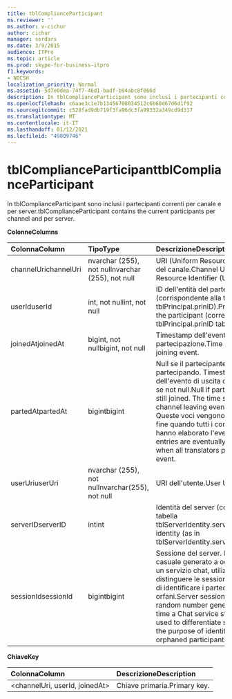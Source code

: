 ```yaml
---
title: tblComplianceParticipant
ms.reviewer: ''
ms.author: v-cichur
author: cichur
manager: serdars
ms.date: 3/9/2015
audience: ITPro
ms.topic: article
ms.prod: skype-for-business-itpro
f1.keywords:
- NOCSH
localization_priority: Normal
ms.assetid: 5d7e0dea-74f7-46d1-badf-b94abc8f066d
description: In tblComplianceParticipant sono inclusi i partecipanti correnti per canale e per server.
ms.openlocfilehash: c6aae3c1e7b13456708034512c6b68d67d6d1f92
ms.sourcegitcommit: c528fad9db719f3fa96dc3fa99332a349cd9d317
ms.translationtype: MT
ms.contentlocale: it-IT
ms.lasthandoff: 01/12/2021
ms.locfileid: "49809746"
---
```

# <a name="tblcomplianceparticipant"></a><span data-ttu-id="1160f-103">tblComplianceParticipant</span><span class="sxs-lookup"><span data-stu-id="1160f-103">tblComplianceParticipant</span></span>
 
<span data-ttu-id="1160f-104">In tblComplianceParticipant sono inclusi i partecipanti correnti per canale e per server.</span><span class="sxs-lookup"><span data-stu-id="1160f-104">tblComplianceParticipant contains the current participants per channel and per server.</span></span>
  
<span data-ttu-id="1160f-105">**Colonne**</span><span class="sxs-lookup"><span data-stu-id="1160f-105">**Columns**</span></span>

|<span data-ttu-id="1160f-106">**Colonna**</span><span class="sxs-lookup"><span data-stu-id="1160f-106">**Column**</span></span>|<span data-ttu-id="1160f-107">**Tipo**</span><span class="sxs-lookup"><span data-stu-id="1160f-107">**Type**</span></span>|<span data-ttu-id="1160f-108">**Descrizione**</span><span class="sxs-lookup"><span data-stu-id="1160f-108">**Description**</span></span>|
|:-----|:-----|:-----|
|<span data-ttu-id="1160f-109">channelUri</span><span class="sxs-lookup"><span data-stu-id="1160f-109">channelUri</span></span>  <br/> |<span data-ttu-id="1160f-110">nvarchar (255), not null</span><span class="sxs-lookup"><span data-stu-id="1160f-110">nvarchar (255), not null</span></span>  <br/> |<span data-ttu-id="1160f-111">URI (Uniform Resource Identifier) del canale.</span><span class="sxs-lookup"><span data-stu-id="1160f-111">Channel Uniform Resource Identifier (URI).</span></span>  <br/> |
|<span data-ttu-id="1160f-112">userId</span><span class="sxs-lookup"><span data-stu-id="1160f-112">userId</span></span>  <br/> |<span data-ttu-id="1160f-113">int, not null</span><span class="sxs-lookup"><span data-stu-id="1160f-113">int, not null</span></span>  <br/> |<span data-ttu-id="1160f-114">ID dell'entità del partecipante (corrispondente alla tabella tblPrincipal.prinID).</span><span class="sxs-lookup"><span data-stu-id="1160f-114">Principal ID of the participant (corresponding to tblPrincipal.prinID table).</span></span>  <br/> |
|<span data-ttu-id="1160f-115">joinedAt</span><span class="sxs-lookup"><span data-stu-id="1160f-115">joinedAt</span></span>  <br/> |<span data-ttu-id="1160f-116">bigint, not null</span><span class="sxs-lookup"><span data-stu-id="1160f-116">bigint, not null</span></span>  <br/> |<span data-ttu-id="1160f-117">Timestamp dell'evento di partecipazione.</span><span class="sxs-lookup"><span data-stu-id="1160f-117">Time stamp of the joining event.</span></span>  <br/> |
|<span data-ttu-id="1160f-118">partedAt</span><span class="sxs-lookup"><span data-stu-id="1160f-118">partedAt</span></span>  <br/> |<span data-ttu-id="1160f-119">bigint</span><span class="sxs-lookup"><span data-stu-id="1160f-119">bigint</span></span>  <br/> |<span data-ttu-id="1160f-p101">Null se il partecipante sta ancora partecipando. Timestamp dell'evento di uscita dal canale, se not null.</span><span class="sxs-lookup"><span data-stu-id="1160f-p101">Null if participant is still joined. The time stamp of the channel leaving event if not null.</span></span>  <br/> <span data-ttu-id="1160f-122">Queste voci vengono rimosse alle fine quando tutti i convertitori hanno elaborato l'evento.</span><span class="sxs-lookup"><span data-stu-id="1160f-122">These entries are eventually removed when all translators process the event.</span></span>  <br/> |
|<span data-ttu-id="1160f-123">userUri</span><span class="sxs-lookup"><span data-stu-id="1160f-123">userUri</span></span>  <br/> |<span data-ttu-id="1160f-124">nvarchar (255), not null</span><span class="sxs-lookup"><span data-stu-id="1160f-124">nvarchar(255), not null</span></span>  <br/> |<span data-ttu-id="1160f-125">URI dell'utente.</span><span class="sxs-lookup"><span data-stu-id="1160f-125">User URI.</span></span>  <br/> |
|<span data-ttu-id="1160f-126">serverID</span><span class="sxs-lookup"><span data-stu-id="1160f-126">serverID</span></span>  <br/> |<span data-ttu-id="1160f-127">int</span><span class="sxs-lookup"><span data-stu-id="1160f-127">int</span></span>  <br/> |<span data-ttu-id="1160f-128">Identità del server (come nella tabella tblServerIdentity.serverID).</span><span class="sxs-lookup"><span data-stu-id="1160f-128">Server identity (as in tblServerIdentity.serverID table).</span></span>  <br/> |
|<span data-ttu-id="1160f-129">sessionId</span><span class="sxs-lookup"><span data-stu-id="1160f-129">sessionId</span></span>  <br/> |<span data-ttu-id="1160f-130">bigint</span><span class="sxs-lookup"><span data-stu-id="1160f-130">bigint</span></span>  <br/> |<span data-ttu-id="1160f-p102">Sessione del server. Numero casuale generato a ogni avvio di un servizio chat, utilizzato per distinguere le sessioni allo scopo di identificare i partecipanti orfani.</span><span class="sxs-lookup"><span data-stu-id="1160f-p102">Server session. This is a random number generated each time a Chat service starts. It is used to differentiate sessions for the purpose of identifying orphaned participants.</span></span>  <br/> |
   
<span data-ttu-id="1160f-134">**Chiave**</span><span class="sxs-lookup"><span data-stu-id="1160f-134">**Key**</span></span>

|<span data-ttu-id="1160f-135">**Colonna**</span><span class="sxs-lookup"><span data-stu-id="1160f-135">**Column**</span></span>|<span data-ttu-id="1160f-136">**Descrizione**</span><span class="sxs-lookup"><span data-stu-id="1160f-136">**Description**</span></span>|
|:-----|:-----|
|\<channelUri, userId, joinedAt\>  <br/> |<span data-ttu-id="1160f-137">Chiave primaria.</span><span class="sxs-lookup"><span data-stu-id="1160f-137">Primary key.</span></span>  <br/> |
   

